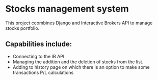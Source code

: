 # Stocks management system
This project ccombines Django and Interactive Brokers API to manage stocks portfolio.

## Capabilities include: 
* Connecting to the IB API
* Managing the addition and the deletion of stocks from the list.
* Adding to history page on which there is an option to make some transactions P/L calculations